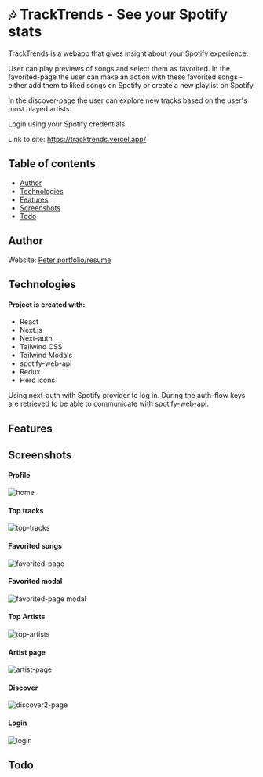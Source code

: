# 🎶 TrackTrends - See your Spotify stats

TrackTrends is a webapp that gives insight about your Spotify experience.

User can play previews of songs and select them as favorited. In the favorited-page the user can make an action with these favorited songs - either add them to liked songs on Spotify or create a new playlist on Spotify. 

In the discover-page the user can explore new tracks based on the user's most played artists. 

Login using your Spotify credentials.

Link to site: https://tracktrends.vercel.app/

## Table of contents

- [Author](#author)
- [Technologies](#technologies)
- [Features](#features)
- [Screenshots](#screenshots)
- [Todo](#todo)

 
## Author
Website: [Peter portfolio/resume](https://petere-portfolio-2.vercel.app/)

## Technologies

#### Project is created with:

- React
- Next.js
- Next-auth
- Tailwind CSS
- Tailwind Modals
- spotify-web-api
- Redux
- Hero icons

Using next-auth with Spotify provider to log in. During the auth-flow keys are retrieved to be able to communicate with spotify-web-api.

## Features

## Screenshots

#### Profile
![home](https://github.com/PeterEriksson/spotify-app-peter/assets/17027312/fa8f4486-3ee4-4575-bc24-2ef6476bff2f)

#### Top tracks
![top-tracks](https://github.com/PeterEriksson/spotify-app-peter/assets/17027312/40c8a13d-15c6-49af-a1d4-a35cfa27e5dd)

#### Favorited songs
![favorited-page](https://github.com/PeterEriksson/spotify-app-peter/assets/17027312/f1db222e-9513-41c6-a869-f778404103b9)

#### Favorited modal
![favorited-page modal](https://github.com/PeterEriksson/spotify-app-peter/assets/17027312/c40eef6c-dfb8-432a-bbf2-aabbd2ee7d13)

#### Top Artists
![top-artists](https://github.com/PeterEriksson/spotify-app-peter/assets/17027312/4104cf78-ba47-4bbd-a8da-e7e4a34695ab)

#### Artist page
![artist-page](https://github.com/PeterEriksson/spotify-app-peter/assets/17027312/6c44f763-2c89-44f9-a39b-aaf60827858c)

#### Discover
![discover2-page](https://github.com/PeterEriksson/spotify-app-peter/assets/17027312/9c4bdf2e-1021-43c5-b280-2b70ab45e388)

#### Login
![login](https://github.com/PeterEriksson/spotify-app-peter/assets/17027312/5aeea4dd-708f-4f98-a5df-938aeb3b45aa)


## Todo

